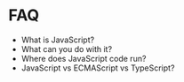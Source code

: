 # FAQ

- What is JavaScript?
- What can you do with it?
- Where does JavaScript code run?
- JavaScript vs ECMAScript vs TypeScript?

